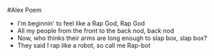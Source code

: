 #Alex Poem

* I'm beginnin' to feel like a Rap God, Rap God
* All my people from the front to the back nod, back nod
* Now, who thinks their arms are long enough to slap box, slap box?
* They said I rap like a robot, so call me Rap-bot

